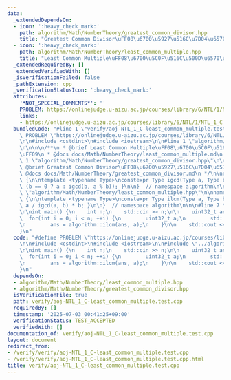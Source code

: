 ```yaml
---
data:
  _extendedDependsOn:
  - icon: ':heavy_check_mark:'
    path: algorithm/Math/NumberTheory/greatest_common_divisor.hpp
    title: "Greatest Common Divisor\uFF08\u6700\u5927\u516C\u7D04\u6570\uFF09"
  - icon: ':heavy_check_mark:'
    path: algorithm/Math/NumberTheory/least_common_multiple.hpp
    title: "Least Common Multiple\uFF08\u6700\u5C0F\u516C\u500D\u6570\uFF09"
  _extendedRequiredBy: []
  _extendedVerifiedWith: []
  _isVerificationFailed: false
  _pathExtension: cpp
  _verificationStatusIcon: ':heavy_check_mark:'
  attributes:
    '*NOT_SPECIAL_COMMENTS*': ''
    PROBLEM: https://onlinejudge.u-aizu.ac.jp/courses/library/6/NTL/1/NTL_1_C
    links:
    - https://onlinejudge.u-aizu.ac.jp/courses/library/6/NTL/1/NTL_1_C
  bundledCode: "#line 1 \"verify/aoj-NTL_1_C-least_common_multiple.test.cpp\"\n#define\
    \ PROBLEM \"https://onlinejudge.u-aizu.ac.jp/courses/library/6/NTL/1/NTL_1_C\"\
    \n\n#include <cstdint>\n#include <iostream>\n\n#line 1 \"algorithm/Math/NumberTheory/least_common_multiple.hpp\"\
    \n\n\n\n/**\n * @brief Least Common Multiple\uFF08\u6700\u5C0F\u516C\u500D\u6570\
    \uFF09\n * @docs docs/Math/NumberTheory/least_common_multiple.md\n */\n\n#line\
    \ 1 \"algorithm/Math/NumberTheory/greatest_common_divisor.hpp\"\n\n\n\n/**\n *\
    \ @brief Greatest Common Divisor\uFF08\u6700\u5927\u516C\u7D04\u6570\uFF09\n *\
    \ @docs docs/Math/NumberTheory/greatest_common_divisor.md\n */\n\nnamespace algorithm\
    \ {\n\ntemplate <typename Type>\nconstexpr Type igcd(Type a, Type b) { return\
    \ (b == 0 ? a : igcd(b, a % b)); }\n\n}  // namespace algorithm\n\n\n#line 10\
    \ \"algorithm/Math/NumberTheory/least_common_multiple.hpp\"\n\nnamespace algorithm\
    \ {\n\ntemplate <typename Type>\nconstexpr Type ilcm(Type a, Type b) { return\
    \ a / igcd(a, b) * b; }\n\n}  // namespace algorithm\n\n\n#line 7 \"verify/aoj-NTL_1_C-least_common_multiple.test.cpp\"\
    \n\nint main() {\n    int n;\n    std::cin >> n;\n\n    uint32_t ans = 1;\n  \
    \  for(int i = 0; i < n; ++i) {\n        uint32_t a;\n        std::cin >> a;\n\
    \n        ans = algorithm::ilcm(ans, a);\n    }\n\n    std::cout << ans << std::endl;\n\
    }\n"
  code: "#define PROBLEM \"https://onlinejudge.u-aizu.ac.jp/courses/library/6/NTL/1/NTL_1_C\"\
    \n\n#include <cstdint>\n#include <iostream>\n\n#include \"../algorithm/Math/NumberTheory/least_common_multiple.hpp\"\
    \n\nint main() {\n    int n;\n    std::cin >> n;\n\n    uint32_t ans = 1;\n  \
    \  for(int i = 0; i < n; ++i) {\n        uint32_t a;\n        std::cin >> a;\n\
    \n        ans = algorithm::ilcm(ans, a);\n    }\n\n    std::cout << ans << std::endl;\n\
    }\n"
  dependsOn:
  - algorithm/Math/NumberTheory/least_common_multiple.hpp
  - algorithm/Math/NumberTheory/greatest_common_divisor.hpp
  isVerificationFile: true
  path: verify/aoj-NTL_1_C-least_common_multiple.test.cpp
  requiredBy: []
  timestamp: '2025-07-03 00:41:25+09:00'
  verificationStatus: TEST_ACCEPTED
  verifiedWith: []
documentation_of: verify/aoj-NTL_1_C-least_common_multiple.test.cpp
layout: document
redirect_from:
- /verify/verify/aoj-NTL_1_C-least_common_multiple.test.cpp
- /verify/verify/aoj-NTL_1_C-least_common_multiple.test.cpp.html
title: verify/aoj-NTL_1_C-least_common_multiple.test.cpp
---
```

